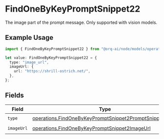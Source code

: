 # FindOneByKeyPromptSnippet22

The image part of the prompt message. Only supported with vision models.

## Example Usage

```typescript
import { FindOneByKeyPromptSnippet22 } from "@orq-ai/node/models/operations";

let value: FindOneByKeyPromptSnippet22 = {
  type: "image_url",
  imageUrl: {
    url: "https://shrill-ostrich.net/",
  },
};
```

## Fields

| Field                                                                                                                              | Type                                                                                                                               | Required                                                                                                                           | Description                                                                                                                        |
| ---------------------------------------------------------------------------------------------------------------------------------- | ---------------------------------------------------------------------------------------------------------------------------------- | ---------------------------------------------------------------------------------------------------------------------------------- | ---------------------------------------------------------------------------------------------------------------------------------- |
| `type`                                                                                                                             | [operations.FindOneByKeyPromptSnippet2PromptSnippetsType](../../models/operations/findonebykeypromptsnippet2promptsnippetstype.md) | :heavy_check_mark:                                                                                                                 | N/A                                                                                                                                |
| `imageUrl`                                                                                                                         | [operations.FindOneByKeyPromptSnippet2ImageUrl](../../models/operations/findonebykeypromptsnippet2imageurl.md)                     | :heavy_check_mark:                                                                                                                 | N/A                                                                                                                                |